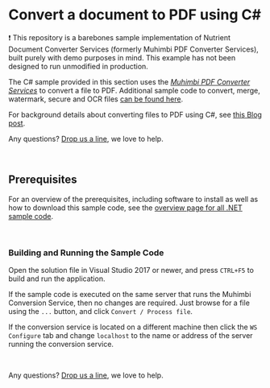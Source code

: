 # Convert a document to PDF using C#
:exclamation:
This repository is a barebones sample implementation of Nutrient Document Converter Services (formerly Muhimbi PDF Converter Services), built purely with demo purposes in mind. This example has not been designed to run unmodified in production.

The C# sample provided in this section uses the *[Muhimbi PDF Converter Services](http://www.muhimbi.com/Products/PDF-Converter-Services/summary.aspx)* to convert a file to PDF. Additional sample code to convert, merge, watermark, secure and OCR files [can be found here](../).

For background details about converting files to PDF using C#, see [this Blog post](http://blog.muhimbi.com/2009/12/converting-office-files-to-pdf-format.html).

Any questions? [Drop us a line](http://www.muhimbi.com/contact.aspx), we love to help.


<br/>


## Prerequisites
For an overview of the prerequisites, including software to install as well as how to download this sample code, see the [overview page for all .NET sample code](../).

<br/>


### Building and Running the Sample Code

Open the solution file in Visual Studio 2017 or newer, and press `CTRL+F5` to build and run the application.

If the sample code is executed on the same server that runs the Muhimbi Conversion Service, then no changes are required. Just browse for a file using the `...` button, and click `Convert / Process file`.

If the conversion service is located on a different machine then click the `WS Configure` tab and change `localhost` to the name or address of the server running the conversion service.

<br/>

Any questions? [Drop us a line](http://www.muhimbi.com/contact.aspx), we love to help.